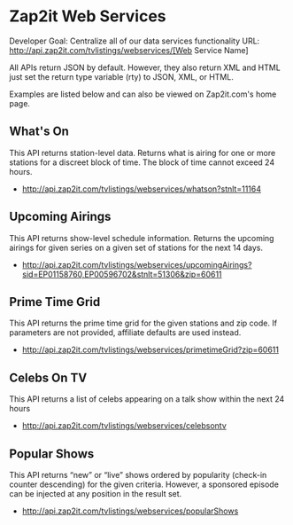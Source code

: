 Zap2it Web Services
===================
Developer Goal: Centralize all of our data services functionality
URL:  http://api.zap2it.com/tvlistings/webservices/[Web Service Name]

All APIs return JSON by default.  However, they also return XML and HTML just set the return type variable (rty) to JSON, XML, or HTML.

Examples are listed below and can also be viewed on Zap2it.com's home page.

What's On
---------------
This API returns station-level data.  Returns what is airing for one or more stations for a discreet block of time.  The block of time cannot exceed 24 hours.
* http://api.zap2it.com/tvlistings/webservices/whatson?stnlt=11164


Upcoming Airings
---------------
This API returns show-level schedule information.  Returns the upcoming airings for given series on a given set of stations for the next 14 days.
* http://api.zap2it.com/tvlistings/webservices/upcomingAirings?sid=EP01158760,EP00596702&stnlt=51306&zip=60611


Prime Time Grid
---------------
This API returns the prime time grid for the given stations and zip code.  If parameters are not provided, affiliate defaults are used instead.
* http://api.zap2it.com/tvlistings/webservices/primetimeGrid?zip=60611


Celebs On TV
---------------
This API returns a list of celebs appearing on a talk show within the next 24 hours
* http://api.zap2it.com/tvlistings/webservices/celebsontv


Popular Shows
---------------
This API returns “new” or “live” shows ordered by popularity (check-in counter descending) for the given criteria.  However, a sponsored episode can be injected at any position in the result set. 
* http://api.zap2it.com/tvlistings/webservices/popularShows